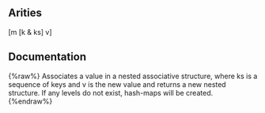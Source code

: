 ## Arities
[m [k & ks] v]

## Documentation
{%raw%}
Associates a value in a nested associative structure, where ks is a
  sequence of keys and v is the new value and returns a new nested structure.
  If any levels do not exist, hash-maps will be created.
{%endraw%}
